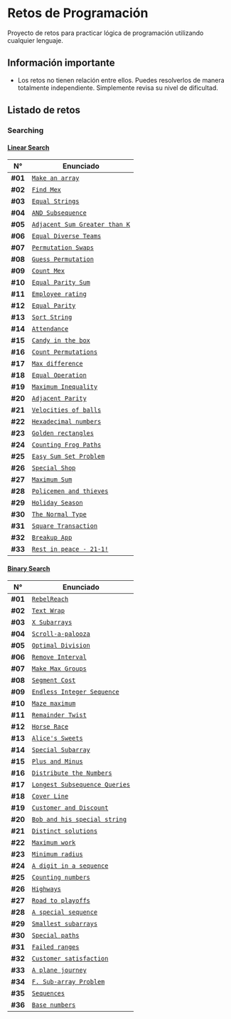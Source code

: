# Retos de Programación

Proyecto de retos para practicar lógica de programación utilizando cualquier lenguaje.

## Información importante

- Los retos no tienen relación entre ellos. Puedes resolverlos de manera totalmente independiente. Simplemente revisa su nivel de dificultad.

## Listado de retos

### Searching

#### [Linear Search](./Searching/Linear-Search/README.md)

| N°      | Enunciado                                                                                        |
| ------- | ------------------------------------------------------------------------------------------------ |
| **#01** | [`Make an array`](./Searching/Linear-Search/Make-an-array/README.md)                             |
| **#02** | [`Find Mex`](./Searching/Linear-Search/Find-Mex/README.md)                                       |
| **#03** | [`Equal Strings`](./Searching/Linear-Search/Equal-Strings/README.md)                             |
| **#04** | [`AND Subsequence`](./Searching/Linear-Search/AND-Subsequence/README.md)                         |
| **#05** | [`Adjacent Sum Greater than K`](./Searching/Linear-Search/Adjacent-Sum-Greater-than-K/README.md) |
| **#06** | [`Equal Diverse Teams`](./Searching/Linear-Search/Equal-Diverse-Teams/README.md)                 |
| **#07** | [`Permutation Swaps`](./Searching/Linear-Search/Permutation-Swaps/README.md)                     |
| **#08** | [`Guess Permutation`](./Searching/Linear-Search/Guess-Permutation/README.md)                     |
| **#09** | [`Count Mex`](./Searching/Linear-Search/Count-Mex/README.md)                                     |
| **#10** | [`Equal Parity Sum`](./Searching/Linear-Search/Equal-Parity-Sum/README.md)                       |
| **#11** | [`Employee rating`](./Searching/Linear-Search/Employee-Rating/README.md)                         |
| **#12** | [`Equal Parity`](./Searching/Linear-Search/Equal-Parity/README.md)                               |
| **#13** | [`Sort String`](./Searching/Linear-Search/Sort-String/README.md)                                 |
| **#14** | [`Attendance`](./Searching/Linear-Search/Attendance/README.md)                                   |
| **#15** | [`Candy in the box`](./Searching/Linear-Search/Candy-in-the-box/README.md)                       |
| **#16** | [`Count Permutations`](./Searching/Linear-Search/Count-Permutations/README.md)                   |
| **#17** | [`Max difference`](./Searching/Linear-Search/Max-Difference/README.md)                           |
| **#18** | [`Equal Operation`](./Searching/Linear-Search/Equal-Operation/README.md)                         |
| **#19** | [`Maximum Inequality`](./Searching/Linear-Search/Maximum-Inequality/README.md)                   |
| **#20** | [`Adjacent Parity`](./Searching/Linear-Search/Adjacent-Parity/README.md)                         |
| **#21** | [`Velocities of balls`](./Searching/Linear-Search/Velocities-of-Balls/README.md)                 |
| **#22** | [`Hexadecimal numbers`](./Searching/Linear-Search/Hexadecimal-Numbers/README.md)                 |
| **#23** | [`Golden rectangles`](./Searching/Linear-Search/Golden-Rectangles/README.md)                     |
| **#24** | [`Counting Frog Paths`](./Searching/Linear-Search/Counting-Frog-Paths/README.md)                 |
| **#25** | [`Easy Sum Set Problem`](./Searching/Linear-Search/Easy-Sum-Set-Problem/README.md)               |
| **#26** | [`Special Shop`](./Searching/Linear-Search/Special-Shop/README.md)                               |
| **#27** | [`Maximum Sum`](./Searching/Linear-Search/Maximum-Sum/README.md)                                 |
| **#28** | [`Policemen and thieves`](./Searching/Linear-Search/Policemen-and-Thieves/README.md)             |
| **#29** | [`Holiday Season`](./Searching/Linear-Search/Holiday-Season/README.md)                           |
| **#30** | [`The Normal Type`](./Searching/Linear-Search/The-Normal-Type/README.md)                         |
| **#31** | [`Square Transaction`](./Searching/Linear-Search/Square-Transaction/README.md)                   |
| **#32** | [`Breakup App`](./Searching/Linear-Search/Breakup-App/README.md)                                 |
| **#33** | [`Rest in peace - 21-1!`](./Searching/Linear-Search/Rest-in-Peace-21-1/README.md)                |

#### [Binary Search](./Searching/Binary-Search/README.md)

| N°      | Enunciado                                                                                        |
| ------- | ------------------------------------------------------------------------------------------------ |
| **#01** | [`RebelReach`](./Searching/Binary-Search/RebelReach/README.md)                                   |
| **#02** | [`Text Wrap`](./Searching/Binary-Search/Text-Wrap/README.md)                                     |
| **#03** | [`X Subarrays`](./Searching/Binary-Search/X-Subarrays/README.md)                                 |
| **#04** | [`Scroll-a-palooza`](./Searching/Binary-Search/Scroll-a-palooza/README.md)                       |
| **#05** | [`Optimal Division`](./Searching/Binary-Search/Optimal-Division/README.md)                       |
| **#06** | [`Remove Interval`](./Searching/Binary-Search/Remove-Interval/README.md)                         |
| **#07** | [`Make Max Groups`](./Searching/Binary-Search/Make-Max-Groups/README.md)                         |
| **#08** | [`Segment Cost`](./Searching/Binary-Search/Segment-Cost/README.md)                               |
| **#09** | [`Endless Integer Sequence`](./Searching/Binary-Search/Endless-Integer-Sequence/README.md)       |
| **#10** | [`Maze maximum`](./Searching/Binary-Search/Maze-Maximum/README.md)                               |
| **#11** | [`Remainder Twist`](./Searching/Binary-Search/Remainder-Twist/README.md)                         |
| **#12** | [`Horse Race`](./Searching/Binary-Search/Horse-Race/README.md)                                   |
| **#13** | [`Alice's Sweets`](./Searching/Binary-Search/Alice's-Sweets/README.md)                           |
| **#14** | [`Special Subarray`](./Searching/Binary-Search/Special-Subarray/README.md)                       |
| **#15** | [`Plus and Minus`](./Searching/Binary-Search/Plus-and-Minus/README.md)                           |
| **#16** | [`Distribute the Numbers`](./Searching/Binary-Search/Distribute-the-Numbers/README.md)           |
| **#17** | [`Longest Subsequence Queries`](./Searching/Binary-Search/Longest-Subsequence-Queries/README.md) |
| **#18** | [`Cover Line`](./Searching/Binary-Search/Cover-Line/README.md)                                   |
| **#19** | [`Customer and Discount`](./Searching/Binary-Search/Customer-and-Discount/README.md)             |
| **#20** | [`Bob and his special string`](./Searching/Binary-Search/Bob-and-his-special-string/README.md)   |
| **#21** | [`Distinct solutions`](./Searching/Binary-Search/Distinct-Solutions/README.md)                   |
| **#22** | [`Maximum work`](./Searching/Binary-Search/Maximum-Work/README.md)                               |
| **#23** | [`Minimum radius`](./Searching/Binary-Search/Minimum-Radius/README.md)                           |
| **#24** | [`A digit in a sequence`](./Searching/Binary-Search/A-digit-in-a-sequence/README.md)             |
| **#25** | [`Counting numbers`](./Searching/Binary-Search/Counting-Numbers/README.md)                       |
| **#26** | [`Highways`](./Searching/Binary-Search/Highways/README.md)                                       |
| **#27** | [`Road to playoffs`](./Searching/Binary-Search/Road-to-Playoffs/README.md)                       |
| **#28** | [`A special sequence`](./Searching/Binary-Search/A-Special-Sequence/README.md)                   |
| **#29** | [`Smallest subarrays`](./Searching/Binary-Search/Smallest-Subarrays/README.md)                   |
| **#30** | [`Special paths`](./Searching/Binary-Search/Special-Paths/README.md)                             |
| **#31** | [`Failed ranges`](./Searching/Binary-Search/Failed-Ranges/README.md)                             |
| **#32** | [`Customer satisfaction`](./Searching/Binary-Search/Customer-Satisfaction/README.md)             |
| **#33** | [`A plane journey`](./Searching/Binary-Search/A-plane-journey/README.md)                         |
| **#34** | [`F. Sub-array Problem`](./Searching/Binary-Search/Sub-array-Problem/README.md)                  |
| **#35** | [`Sequences`](./Searching/Binary-Search/Sequences/README.md)                                     |
| **#36** | [`Base numbers`](./Searching/Binary-Search/Base-Numbers/README.md)                               |
